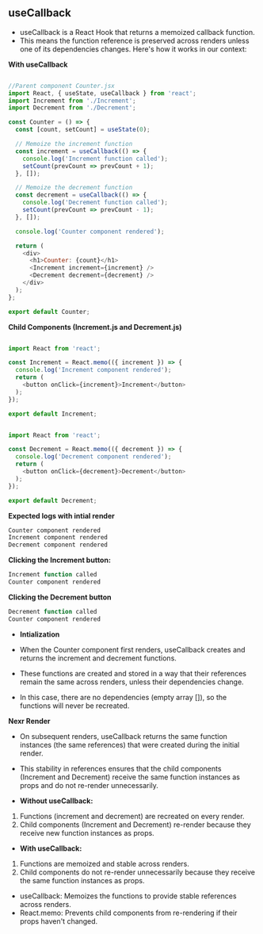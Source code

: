## useCallback

- useCallback is a React Hook that returns a memoized callback function.
- This means the function reference is preserved across renders unless one of its dependencies changes. Here's how it works in our context:

**With useCallback**

```js

//Parent component Counter.jsx
import React, { useState, useCallback } from 'react';
import Increment from './Increment';
import Decrement from './Decrement';

const Counter = () => {
  const [count, setCount] = useState(0);

  // Memoize the increment function
  const increment = useCallback(() => {
    console.log('Increment function called');
    setCount(prevCount => prevCount + 1);
  }, []);

  // Memoize the decrement function
  const decrement = useCallback(() => {
    console.log('Decrement function called');
    setCount(prevCount => prevCount - 1);
  }, []);

  console.log('Counter component rendered');

  return (
    <div>
      <h1>Counter: {count}</h1>
      <Increment increment={increment} />
      <Decrement decrement={decrement} />
    </div>
  );
};

export default Counter;
```


**Child Components (Increment.js and Decrement.js)**

```js

import React from 'react';

const Increment = React.memo(({ increment }) => {
  console.log('Increment component rendered');
  return (
    <button onClick={increment}>Increment</button>
  );
});

export default Increment;


import React from 'react';

const Decrement = React.memo(({ decrement }) => {
  console.log('Decrement component rendered');
  return (
    <button onClick={decrement}>Decrement</button>
  );
});

export default Decrement;
```

**Expected logs with intial render**

```js
Counter component rendered
Increment component rendered
Decrement component rendered
```

**Clicking the Increment button:**

```js
Increment function called
Counter component rendered
```

**Clicking the Decrement button**

```js
Decrement function called
Counter component rendered
```

- **Intialization**

- When the Counter component first renders, useCallback creates and returns the increment and decrement functions.
- These functions are created and stored in a way that their references remain the same across renders, unless their dependencies change.
- In this case, there are no dependencies (empty array []), so the functions will never be recreated.

**Nexr Render**

- On subsequent renders, useCallback returns the same function instances (the same references) that were created during the initial render.
- This stability in references ensures that the child components (Increment and Decrement) receive the same function instances as props and do not re-render unnecessarily.




- **Without useCallback:**

1. Functions (increment and decrement) are recreated on every render.
2. Child components (Increment and Decrement) re-render because they receive new function instances as props.

- **With useCallback:**

1. Functions are memoized and stable across renders.
2. Child components do not re-render unnecessarily because they receive the same function instances as props.

- useCallback: Memoizes the functions to provide stable references across renders.
- React.memo: Prevents child components from re-rendering if their props haven't changed.

